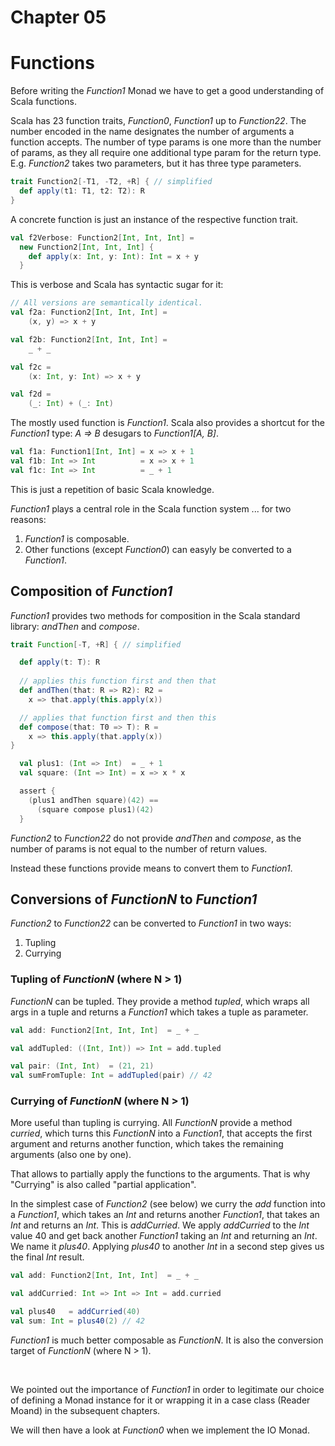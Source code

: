 # Chapter 05

# Functions

Before writing the _Function1_ Monad we have to get a
good understanding of Scala functions.

Scala has 23 function traits, _Function0_, _Function1_
up to _Function22_. The number encoded in the name
designates the number of arguments a function accepts.
The number of type params is one more than the number
of params, as they all require one additional type param
for the return type. E.g. _Function2_ takes two
parameters, but it has three type parameters.

```scala
trait Function2[-T1, -T2, +R] { // simplified
  def apply(t1: T1, t2: T2): R
}
```

A concrete function is just an instance of the respective
function trait.

```scala
val f2Verbose: Function2[Int, Int, Int] =
  new Function2[Int, Int, Int] {
    def apply(x: Int, y: Int): Int = x + y
  }
```

This is verbose and Scala has syntactic sugar for it:

```scala
// All versions are semantically identical.
val f2a: Function2[Int, Int, Int] =
    (x, y) => x + y

val f2b: Function2[Int, Int, Int] =
    _ + _

val f2c =
    (x: Int, y: Int) => x + y

val f2d =
    (_: Int) + (_: Int)
```

The mostly used function is _Function1_. Scala also
provides a shortcut for the _Function1_ type:
_A => B_ desugars to _Function1[A, B]_.

```scala
val f1a: Function1[Int, Int] = x => x + 1
val f1b: Int => Int          = x => x + 1
val f1c: Int => Int          = _ + 1
```

This is just a repetition of basic Scala knowledge.

_Function1_ plays a central role in the Scala function
system ... for two reasons:

1. _Function1_ is composable.
2. Other functions (except _Function0_) can easyly be
   converted to a _Function1_.

## Composition of _Function1_

_Function1_ provides two methods for composition in the
Scala standard library: _andThen_ and _compose_.

```scala
trait Function[-T, +R] { // simplified

  def apply(t: T): R
  
  // applies this function first and then that
  def andThen(that: R => R2): R2 =
    x => that.apply(this.apply(x))

  // applies that function first and then this
  def compose(that: T0 => T): R =
    x => this.apply(that.apply(x))
}
```

```scala
  val plus1: (Int => Int)  = _ + 1
  val square: (Int => Int) = x => x * x

  assert {
    (plus1 andThen square)(42) ==
      (square compose plus1)(42)
  }
```

_Function2_ to _Function22_ do not provide _andThen_ and
_compose_, as the number of params is not equal to the
number of return values.

Instead these functions provide means to convert them to
_Function1_.

## Conversions of _FunctionN_ to _Function1_

_Function2_ to _Function22_ can be converted to
_Function1_ in two ways:

1. Tupling
2. Currying

### Tupling of _FunctionN_ (where N > 1)

_FunctionN_ can be tupled. They provide a method
_tupled_, which wraps all args in a tuple and returns
a _Function1_ which takes a tuple as parameter.

```scala
val add: Function2[Int, Int, Int]  = _ + _

val addTupled: ((Int, Int)) => Int = add.tupled

val pair: (Int, Int)  = (21, 21)
val sumFromTuple: Int = addTupled(pair) // 42
```

### Currying of _FunctionN_ (where N > 1)

More useful than tupling is currying. All _FunctionN_
provide a method _curried_, which turns this _FunctionN_
into a _Function1_, that accepts the first argument and
returns another function, which takes the remaining
arguments (also one by one).

That allows to partially apply the functions to the
arguments. That is why "Currying" is also called
"partial application".

In the simplest case of _Function2_ (see below) we curry
the *add* function into a _Function1_, which takes an
_Int_ and returns another _Function1_, that takes an
_Int_ and returns an _Int_. This is *addCurried*. We
apply *addCurried* to the _Int_ value 40 and get back
another _Function1_ taking an _Int_ and returning an
_Int_. We name it _plus40_. Applying *plus40* to
another _Int_ in a second step gives us the final _Int_
result.

```scala
val add: Function2[Int, Int, Int]  = _ + _

val addCurried: Int => Int => Int = add.curried

val plus40   = addCurried(40)
val sum: Int = plus40(2) // 42
```

_Function1_ is much better composable as _FunctionN_.
It is also the conversion target of _FunctionN_
(where N > 1).

&nbsp;

We pointed out the importance of _Function1_ in order
to legitimate our choice of defining a Monad instance
for it or wrapping it in a case class (Reader Moand) in
the subsequent chapters.

We will then have a look at _Function0_ when we implement the IO Monad.